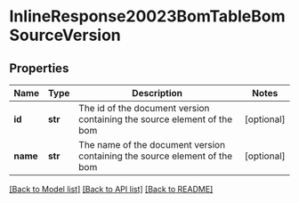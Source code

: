 # InlineResponse20023BomTableBomSourceVersion

## Properties
Name | Type | Description | Notes
------------ | ------------- | ------------- | -------------
**id** | **str** | The id of the document version containing the             source element of the bom | [optional] 
**name** | **str** | The name of the document version containing the             source element of the bom | [optional] 

[[Back to Model list]](../README.md#documentation-for-models) [[Back to API list]](../README.md#documentation-for-api-endpoints) [[Back to README]](../README.md)


